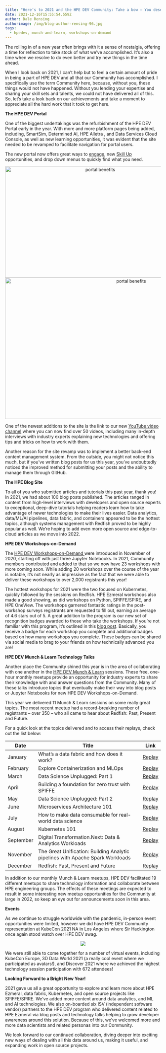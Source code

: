 ```yaml
---
title: "Here’s to 2021 and the HPE DEV Community: Take a bow – You deserve it!"
date: 2021-12-16T15:55:54.559Z
author: Dale Rensing
authorimage: /img/blog-author-rensing-96.jpg
tags:
  - hpedev, munch-and-learn, workshops-on-demand
---
```

The rolling in of a new year often brings with it a sense of nostalgia, offering a time for reflection to take stock of what we’ve accomplished. It’s also a time when we resolve to do even better and try new things in the time ahead.

When I look back on 2021, I can’t help but to feel a certain amount of pride in being a part of HPE DEV and all that our Community has accomplished. I specifically use the term Community here, because, without you, these things would not have happened. Without you lending your expertise and sharing your skill sets and talents, we could not have delivered all of this. So, let’s take a look back on our achievements and take a moment to appreciate all the hard work that it took to get here.

**The HPE DEV Portal**

One of the biggest undertakings was the refurbishment of the HPE DEV Portal early in the year. With more and more platform pages being added, including, SmartSim, Determined AI, HPE Alletra , and Data Services Cloud Console, as well as new learning opportunities, it was evident that the site needed to be revamped to facilitate navigation for portal users.

The new portal now offers great ways to [engage](https://developer.hpe.com/community), new [Skill Up](https://developer.hpe.com/skillup) opportunities, and drop down menus to quickly find what you need.

<center><img src="/img/new-portal-benefits.png" width="600" height=359" alt="portal benefits"></center>



<center><img src="/img/hpedev-website.png" width="800" height=455" alt="portal benefits"></center>

One of the newest additions to the site is the link to our new [YouTube video channel](https://www.youtube.com/playlist?list=PLtS6YX0YOX4f5TyRI7jUdjm7D9H4laNlF) where you can now find over 50 videos, including many in-depth interviews with industry experts explaining new technologies and offering tips and tricks on how to work with them.

Another reason for the site revamp was to implement a better back-end content management system. From the outside, you might not notice this much, but if you’ve written blog posts for us this year, you’ve undoubtedly noticed the improved method for submitting your posts and the ability to manage them through GitHub.

**The HPE Blog Site**

To all of you who submitted articles and tutorials this past year, thank you! In 2021, we had about 100 blog posts published. The articles ranged in content from high-level interviews with developers and open source experts to exceptional, deep-dive tutorials helping readers learn how to take advantage of newer technologies to make their lives easier. Data analytics, data/ML/AI pipelines, data fabric, and containers appeared to be the hottest topics, although systems management with Redfish proved to be highly popular as well. We’re hoping to add even more open source and edge-to-cloud articles as we move into 2022.

**HPE DEV Workshops-on-Demand**

The [HPE DEV Workshops-on-Demand ](https://hackshack.hpedev.io/workshops)were introduced in November of 2020, starting off with just three Jupyter Notebooks. In 2021, Community members contributed and added to that so we now have 23 workshops with more coming soon. While adding 20 workshops over the course of the year is notable, it’s not nearly as impressive as the fact that we were able to deliver these workshops to over 2,000 registrants this year!

The hottest workshops for 2021 were the two focused on Kubernetes, quickly followed by the sessions on Redfish. HPE Ezmeral workshops also made a good showing, as did workshops on Python, SPIFFE/SPIRE, and HPE OneView. The workshops garnered fantastic ratings in the post-workshop surveys registrants are requested to fill out, earning an average of 4.6 stars out of 5. A great addition to the program is our new set of recognition badges awarded to those who take the workshops. If you’re not familiar with this program, it’s outlined in this [blog post](https://developer.hpe.com/blog/become-a-legend/). Basically, you receive a badge for each workshop you complete and additional badges based on how many workshops you complete. These badges can be shared via social media to brag to your friends on how technically advanced you are!

**HPE DEV Munch & Learn Technology Talks**

Another place the Community shined this year is in the area of collaborating with one another in the [HPE DEV Munch & Learn](https://developer.hpe.com/campaign/munch-and-learn) sessions. These free, one-hour monthly meetups provide an opportunity for industry experts to share their knowledge with and answer questions from the Community. Many of these talks introduce topics that eventually make their way into blog posts or Jupyter Notebooks for new HPE DEV Workshops-on-Demand.

This year we delivered 11 Munch & Learn sessions on some really great topics. The most recent meetup had a record-breaking number of registrants – over 350 – who all came to hear about Redfish: Past, Present and Future. 

For a quick look at the topics delivered and to access their replays, check out the list below:

| **Date**  | **Title**                                                                      | **Link**                                              |
| --------- | ------------------------------------------------------------------------------ | ----------------------------------------------------- |
| January   | What’s a data fabric and how does it work?                                     | [Replay](https://youtu.be/qi6sTvu8osk)                |
| February  | Explore Containerization and MLOps                                             | [Replay](https://youtu.be/9PvKpe7yMpI)                |
| March     | Data Science Unplugged: Part 1                                                 | [Replay](https://youtu.be/Inh6eXM0EbA)                |
| April     | Building a foundation for zero trust with SPIFFE                               | [Replay](https://youtu.be/G1ceKr16nn8)                |
| May       | Data Science Unplugged: Part 2                                                 | [Replay](https://www.youtube.com/watch?v=Va4tSr__Yok) |
| June      | Microservices Architecture 101                                                 | [Replay](https://youtu.be/qyyxQU37ZyQ)                |
| July      | How to make data consumable for real-world data science                        | [Replay](https://youtu.be/4WKjRqflF7M)                |
| August    | Kubernetes 101                                                                 | [Replay](https://youtu.be/PWVJKK1obKQ)                |
| September | Digital Transformation.Next: Data & Analytics Workloads                        | [Replay](https://youtu.be/Q4kJKCS7rbo)                |
| November  | The Great Unification: Building Analytic pipelines with Apache Spark Workloads | [Replay](https://youtu.be/TxZP_T9CC5Y)                |
| December  | Redfish: Past, Present and Future                                              | [Replay](https://youtu.be/PWVJKK1obKQ)                |

In addition to our monthly Munch & Learn meetups, HPE DEV facilitated 19 different meetups to share technology information and collaborate between HPE engineering groups. The effects of these meetings are expected to result in some interesting new meetup opportunities for the Community at large in 2022, so keep an eye out for announcements soon in this area.

**Events**

As we continue to struggle worldwide with the pandemic, in-person event opportunities were limited, however we did have HPE DEV Community representation at KubeCon 2021 NA in Los Angeles where Sir Hackington once again stood watch over HPE DEV swag. 

<center><img src="/img/sir-hackington-2021-small.png"></center>

We were still able to come together for a number of virtual events, including KubeCon Europe, 3D Data World 2021 (a really cool event where we participated as avatars!), and Discover 2021 where we achieved the highest technology session participation with 672 attendees!

**Looking Forward to a Bright New Year!**

2021 gave us all a great opportunity to explore and learn more about HPE Ezmeral, data fabric, Kubernetes, and open source projects like SPIFFE/SPIRE. We’ve added more content around data analytics, and ML and AI technologies. We also on-boarded six ISV (independent software vendor) partners to the HPE DEV program who delivered content related to HPE Ezmeral via blog posts and technology talks helping to grow developer awareness around this solution. Because of this, we’ve welcomed more and more data scientists and related personas into our Community. 

We look forward to our continued collaboration, diving deeper into exciting new ways of dealing with all this data around us, making it useful, and expanding work in open source projects.